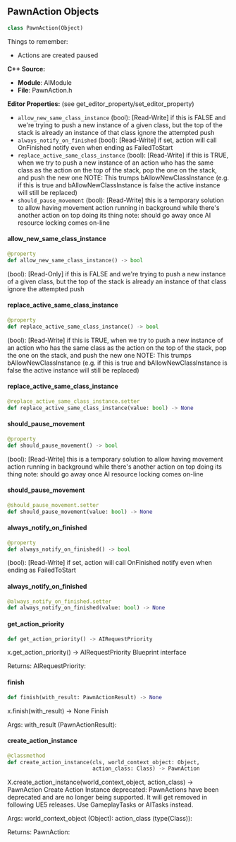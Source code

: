 ## PawnAction Objects

```python
class PawnAction(Object)
```

Things to remember:
* Actions are created paused

**C++ Source:**

- **Module**: AIModule
- **File**: PawnAction.h

**Editor Properties:** (see get_editor_property/set_editor_property)

- ``allow_new_same_class_instance`` (bool):  [Read-Write] if this is FALSE and we're trying to push a new instance of a given class,
      but the top of the stack is already an instance of that class ignore the attempted push
- ``always_notify_on_finished`` (bool):  [Read-Write] if set, action will call OnFinished notify even when ending as FailedToStart
- ``replace_active_same_class_instance`` (bool):  [Read-Write] if this is TRUE, when we try to push a new instance of an action who has the
      same class as the action on the top of the stack, pop the one on the stack, and push the new one
      NOTE: This trumps bAllowNewClassInstance (e.g. if this is true and bAllowNewClassInstance
      is false the active instance will still be replaced)
- ``should_pause_movement`` (bool):  [Read-Write] this is a temporary solution to allow having movement action running in background while there's
      another action on top doing its thing
  note: should go away once AI resource locking comes on-line

<a id="unreal.PawnAction.allow_new_same_class_instance"></a>

#### allow_new_same_class_instance

```python
@property
def allow_new_same_class_instance() -> bool
```

(bool):  [Read-Only] if this is FALSE and we're trying to push a new instance of a given class,
    but the top of the stack is already an instance of that class ignore the attempted push

<a id="unreal.PawnAction.replace_active_same_class_instance"></a>

#### replace_active_same_class_instance

```python
@property
def replace_active_same_class_instance() -> bool
```

(bool):  [Read-Write] if this is TRUE, when we try to push a new instance of an action who has the
    same class as the action on the top of the stack, pop the one on the stack, and push the new one
    NOTE: This trumps bAllowNewClassInstance (e.g. if this is true and bAllowNewClassInstance
    is false the active instance will still be replaced)

<a id="unreal.PawnAction.replace_active_same_class_instance"></a>

#### replace_active_same_class_instance

```python
@replace_active_same_class_instance.setter
def replace_active_same_class_instance(value: bool) -> None
```

<a id="unreal.PawnAction.should_pause_movement"></a>

#### should_pause_movement

```python
@property
def should_pause_movement() -> bool
```

(bool):  [Read-Write] this is a temporary solution to allow having movement action running in background while there's
    another action on top doing its thing
note: should go away once AI resource locking comes on-line

<a id="unreal.PawnAction.should_pause_movement"></a>

#### should_pause_movement

```python
@should_pause_movement.setter
def should_pause_movement(value: bool) -> None
```

<a id="unreal.PawnAction.always_notify_on_finished"></a>

#### always_notify_on_finished

```python
@property
def always_notify_on_finished() -> bool
```

(bool):  [Read-Write] if set, action will call OnFinished notify even when ending as FailedToStart

<a id="unreal.PawnAction.always_notify_on_finished"></a>

#### always_notify_on_finished

```python
@always_notify_on_finished.setter
def always_notify_on_finished(value: bool) -> None
```

<a id="unreal.PawnAction.get_action_priority"></a>

#### get_action_priority

```python
def get_action_priority() -> AIRequestPriority
```

x.get_action_priority() -> AIRequestPriority
Blueprint interface

Returns:
    AIRequestPriority:

<a id="unreal.PawnAction.finish"></a>

#### finish

```python
def finish(with_result: PawnActionResult) -> None
```

x.finish(with_result) -> None
Finish

Args:
    with_result (PawnActionResult):

<a id="unreal.PawnAction.create_action_instance"></a>

#### create_action_instance

```python
@classmethod
def create_action_instance(cls, world_context_object: Object,
                           action_class: Class) -> PawnAction
```

X.create_action_instance(world_context_object, action_class) -> PawnAction
Create Action Instance
deprecated: PawnActions have been deprecated and are no longer being supported. It will get removed in following UE5 releases. Use GameplayTasks or AITasks instead.

Args:
    world_context_object (Object): 
    action_class (type(Class)): 

Returns:
    PawnAction:

<a id="unreal.PawnActionsComponent"></a>